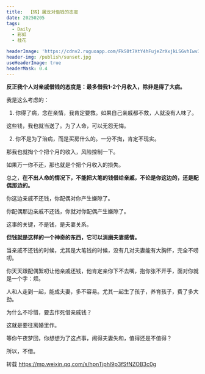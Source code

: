```yaml
---
title:  【转】屠龙对借钱的态度
date: 20250205
tags:
  - Daily
  - 彩虹
  - 桂花

headerImage: 'https://cdnv2.ruguoapp.com/FkS0t7XtY4hFujeZrXxjkLSGvhIwv3.jpg'
header-img: /publish/sunset.jpg
useHeaderImage: true
headerMask: 0.4
---
```


**反正我个人对亲戚借钱的态度是：最多借我1-2个月收入，除非是得了大病。**

我是这么考虑的：

1. 你得了病，念在亲情，我肯定要救。如果自己亲戚都不救，人就没有人味了。

这些钱，我也就当送了。为了人命，可以无怨无悔。

2. 你不是为了治病，而是买房什么的。一分不掏，肯定不现实。

那我也就掏个个把个月的收入，风险控制一下。

如果万一你不还，那也就是个把个月收入的损失。

总之，**在不出人命的情况下，不能把大笔的钱借给亲戚，不论是你这边的，还是配偶那边的。**

你这边亲戚不还钱，你配偶对你产生嫌隙了。

你配偶那边亲戚不还钱，你就对你配偶产生嫌隙了。

这事的关键，不是钱，是夫妻关系。

**但钱就是这样的一个神奇的东西，它可以消磨夫妻感情。**

当亲戚不还钱的时候，尤其是大笔钱的时候，没有几对夫妻能有大胸怀，完全不唠叨。

你天天跟配偶絮叨让他亲戚还钱，他肯定亲你下不去嘴，抱你张不开手，面对你就是一个字：烦。

人和人走到一起，能成夫妻，多不容易。尤其一起生了孩子，养育孩子，费了多大劲。

为什么不珍惜，要去作死借亲戚钱？

这就是要往离婚里作。

等你午夜梦回，你想想为了这点事，闹得夫妻失和，值得还是不值得？

所以，不借。

转载 https://mp.weixin.qq.com/s/hpnTjphl9p3fSfNZOB3c0g
